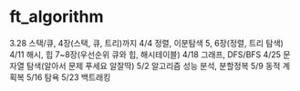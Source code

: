 # ft_algorithm

3.28 스택/큐, 4장(스택, 큐, 트리)까지
4/4 정렬, 이분탐색 5, 6장(정렬, 트리 탐색)
4/11 해시, 힙 7~8장(우선순위 큐와 힙, 해시테이블)
4/18 그래프, DFS/BFS
4/25 문자열 탐색(알아서 문제 푸세요 알잘딱)
5/2 알고리즘 성능 분석, 분할정복
5/9 동적 계획복
5/16 탐욕
5/23 백트래킹
